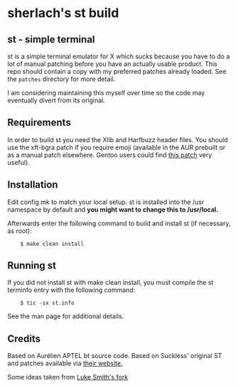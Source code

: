 # sherlach's st build

st - simple terminal
--------------------
st is a simple terminal emulator for X which sucks because you have
to do a lot of manual patching before you have an actually usable 
product. This repo should contain a copy with my preferred patches
already loaded. See the `patches` directory for more detail.

I am considering maintaining this myself over time so the code may
eventually divert from its original.

Requirements
------------
In order to build st you need the Xlib and Harfbuzz header files.
You should use the xft-bgra patch if you require emoji (available
in the AUR prebuilt or as a manual patch elsewhere. Gentoo users
could find [this patch](https://github.com/sherlach/configs/blob/master/gentooing/patches/x11-libs/libXft/2.patch) very useful).


Installation
------------
Edit config.mk to match your local setup.
st is installed into the /usr namespace by default and 
**you might want to change this to /usr/local.**

Afterwards enter the following command to build and install st (if
necessary, as root):

```
    $ make clean install
```

Running st
----------
If you did not install st with make clean install, you must compile
the st terminfo entry with the following command:

```
    $ tic -sx st.info
```
See the man page for additional details.

Credits
-------
Based on Aurélien APTEL <aurelien dot aptel at gmail dot com> bt source code.
Based on Suckless' original ST and patches available via [their website.](https://st.suckless.org)

Some ideas taken from [Luke Smith's fork](https://github.com/LukeSmithxyz/st)
